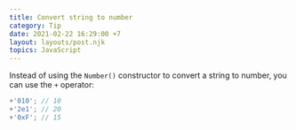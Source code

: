 ```yaml
---
title: Convert string to number
category: Tip
date: 2021-02-22 16:29:00 +7
layout: layouts/post.njk
topics: JavaScript
---
```


Instead of using the `Number()` constructor to convert a string to number, you can use the `+` operator:

```js
+'010'; // 10
+'2e1'; // 20
+'0xF'; // 15
```
